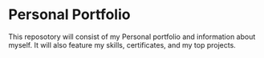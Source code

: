# Personal Portfolio
This reposotory will consist of my Personal portfolio and information about myself.
It will also feature my skills, certificates, and my top projects.
